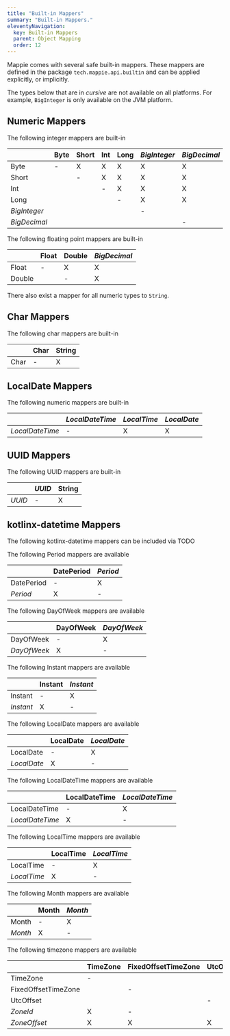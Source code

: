```yaml
---
title: "Built-in Mappers"
summary: "Built-in Mappers."
eleventyNavigation:
  key: Built-in Mappers
  parent: Object Mapping
  order: 12
---
```


Mappie comes with several safe built-in mappers. These mappers are defined in the package `tech.mappie.api.builtin` and
can be applied explicitly, or implicitly.

The types below that are in *cursive* are not available on all platforms. For example, `BigInteger` is only available
on the JVM platform.

## Numeric Mappers
The following integer mappers are built-in

|              | Byte | Short | Int | Long | *BigInteger* | *BigDecimal*  |
|--------------|------|-------|-----|------|--------------|---------------|
| Byte         | -    | X     | X   | X    | X            | X             |
| Short        |      | -     | X   | X    | X            | X             |
| Int          |      |       | -   | X    | X            | X             |
| Long         |      |       |     | -    | X            | X             |
| *BigInteger* |      |       |     |      | -            |               |
| *BigDecimal* |      |       |     |      |              | -             |

The following floating point mappers are built-in

|              | Float | Double | *BigDecimal*  |
|--------------|-------|--------|---------------|
| Float        | -     | X      | X             |
| Double       |       | -      | X             |

There also exist a mapper for all numeric types to `String`.

## Char Mappers
The following char mappers are built-in

|        | Char | String |
|--------|------|--------|
| Char   | -    | X      | 

## LocalDate Mappers
The following numeric mappers are built-in

|                 | *LocalDateTime* | *LocalTime* | *LocalDate* |
|-----------------|-----------------|-------------|-------------|
| *LocalDateTime* | -               |  X          | X           |

## UUID Mappers
The following UUID mappers are built-in

|        | *UUID* | String |
|--------|--------|--------|
| *UUID* | -      | X      |

## kotlinx-datetime Mappers
The following kotlinx-datetime mappers can be included via TODO

The following Period mappers are available

|            | DatePeriod | *Period* |
|------------|------------|----------|
| DatePeriod | -          | X        |
| *Period*   | X          | -        |

The following DayOfWeek mappers are available

|             | DayOfWeek | *DayOfWeek* |
|-------------|-----------|-------------|
| DayOfWeek   | -         | X           |
| *DayOfWeek* | X         | -           |

The following Instant mappers are available

|           | Instant | *Instant* |
|-----------|---------|-----------|
| Instant   | -       | X         |
| *Instant* | X       | -         |

The following LocalDate mappers are available

|             | LocalDate | *LocalDate* |
|-------------|-----------|-------------|
| LocalDate   | -         | X           |
| *LocalDate* | X         | -           |

The following LocalDateTime mappers are available

|                 | LocalDateTime | *LocalDateTime* |
|-----------------|---------------|-----------------|
| LocalDateTime   | -             | X               |
| *LocalDateTime* | X             | -               |

The following LocalTime mappers are available

|             | LocalTime | *LocalTime* |
|-------------|-----------|-------------|
| LocalTime   | -         | X           |
| *LocalTime* | X         | -           |

The following Month mappers are available

|         | Month | *Month* |
|---------|-------|---------|
| Month   | -     | X       |
| *Month* | X     | -       |

The following timezone mappers are available

|                     | TimeZone | FixedOffsetTimeZone | UtcOffset | *ZoneId* | *ZoneOffset* |
|---------------------|----------|---------------------|-----------|----------|--------------|
| TimeZone            | -        |                     |           | X        |              |
| FixedOffsetTimeZone |          | -                   |           |          | X            |
| UtcOffset           |          |                     | -         |          | X            |
| *ZoneId*            | X        | -                   |           | -        |              |
| *ZoneOffset*        | X        | X                   | X         |          | -            |